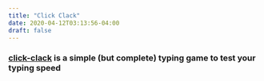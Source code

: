 ```yaml
---
title: "Click Clack"
date: 2020-04-12T03:13:56-04:00
draft: false
---
```


### [click-clack](https://click-clack.jamesdixon.dev/) is a simple (but complete) typing game to test your typing speed
